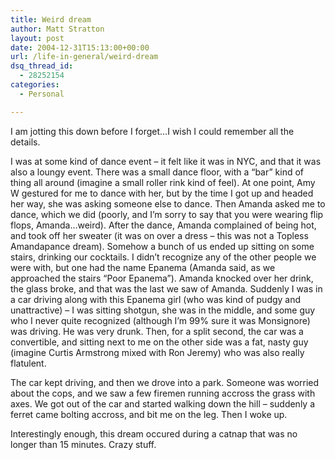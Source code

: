 ```yaml
---
title: Weird dream
author: Matt Stratton
layout: post
date: 2004-12-31T15:13:00+00:00
url: /life-in-general/weird-dream
dsq_thread_id:
  - 28252154
categories:
  - Personal

---
```

I am jotting this down before I forget&#8230;I wish I could remember all the details.

I was at some kind of dance event &#8211; it felt like it was in NYC, and that it was also a loungy event. There was a small dance floor, with a &#8220;bar&#8221; kind of thing all around (imagine a small roller rink kind of feel). At one point, Amy W gestured for me to dance with her, but by the time I got up and headed her way, she was asking someone else to dance. Then Amanda asked me to dance, which we did (poorly, and I&#8217;m sorry to say that you were wearing flip flops, Amanda&#8230;weird). After the dance, Amanda complained of being hot, and took off her sweater (it was on over a dress &#8211; this was not a Topless Amandapance dream). Somehow a bunch of us ended up sitting on some stairs, drinking our cocktails. I didn&#8217;t recognize any of the other people we were with, but one had the name Epanema (Amanda said, as we approached the stairs &#8220;Poor Epanema&#8221;). Amanda knocked over her drink, the glass broke, and that was the last we saw of Amanda. Suddenly I was in a car driving along with this Epanema girl (who was kind of pudgy and unattractive) &#8211; I was sitting shotgun, she was in the middle, and some guy who I never quite recognized (although I&#8217;m 99% sure it was Monsignore) was driving. He was very drunk. Then, for a split second, the car was a convertible, and sitting next to me on the other side was a fat, nasty guy (imagine Curtis Armstrong mixed with Ron Jeremy) who was also really flatulent.

The car kept driving, and then we drove into a park. Someone was worried about the cops, and we saw a few firemen running accross the grass with axes. We got out of the car and started walking down the hill &#8211; suddenly a ferret came bolting accross, and bit me on the leg. Then I woke up.

Interestingly enough, this dream occured during a catnap that was no longer than 15 minutes. Crazy stuff.